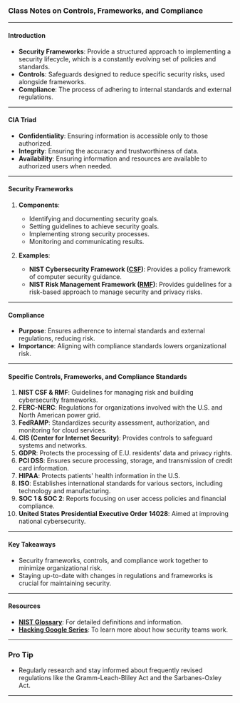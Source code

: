 ### Class Notes on Controls, Frameworks, and Compliance

---

#### Introduction
- **Security Frameworks**: Provide a structured approach to implementing a security lifecycle, which is a constantly evolving set of policies and standards.
- **Controls**: Safeguards designed to reduce specific security risks, used alongside frameworks.
- **Compliance**: The process of adhering to internal standards and external regulations.

---

#### CIA Triad
- **Confidentiality**: Ensuring information is accessible only to those authorized.
- **Integrity**: Ensuring the accuracy and trustworthiness of data.
- **Availability**: Ensuring information and resources are available to authorized users when needed.

---

#### Security Frameworks
1. **Components**:
   - Identifying and documenting security goals.
   - Setting guidelines to achieve security goals.
   - Implementing strong security processes.
   - Monitoring and communicating results.

2. **Examples**:
   - **NIST Cybersecurity Framework ([CSF](https://www.nist.gov/cyberframework))**: Provides a policy framework of computer security guidance.
   - **NIST Risk Management Framework ([RMF](https://csrc.nist.gov/projects/risk-management/about-rmf))**: Provides guidelines for a risk-based approach to manage security and privacy risks.

---

#### Compliance
- **Purpose**: Ensures adherence to internal standards and external regulations, reducing risk.
- **Importance**: Aligning with compliance standards lowers organizational risk.

---

#### Specific Controls, Frameworks, and Compliance Standards
1. **NIST CSF & RMF**: Guidelines for managing risk and building cybersecurity frameworks.
2. **FERC-NERC**: Regulations for organizations involved with the U.S. and North American power grid.
3. **FedRAMP**: Standardizes security assessment, authorization, and monitoring for cloud services.
4. **CIS (Center for Internet Security)**: Provides controls to safeguard systems and networks.
5. **GDPR**: Protects the processing of E.U. residents’ data and privacy rights.
6. **PCI DSS**: Ensures secure processing, storage, and transmission of credit card information.
7. **HIPAA**: Protects patients' health information in the U.S.
8. **ISO**: Establishes international standards for various sectors, including technology and manufacturing.
9. **SOC 1 & SOC 2**: Reports focusing on user access policies and financial compliance.
10. **United States Presidential Executive Order 14028**: Aimed at improving national cybersecurity.

---

#### Key Takeaways
- Security frameworks, controls, and compliance work together to minimize organizational risk.
- Staying up-to-date with changes in regulations and frameworks is crucial for maintaining security.

---

#### Resources
- **[NIST Glossary](https://csrc.nist.gov/glossary/term/critical_infrastructure#:~:text=Definition(s)%3A,any%20combination%20of%20those%20matters.)**: For detailed definitions and information.
- **[Hacking Google Series](https://www.whitehouse.gov/briefing-room/presidential-actions/2021/05/12/executive-order-on-improving-the-nations-cybersecurity/)**: To learn more about how security teams work.

---

### Pro Tip
- Regularly research and stay informed about frequently revised regulations like the Gramm-Leach-Bliley Act and the Sarbanes-Oxley Act.

---

